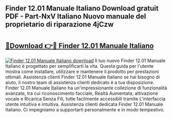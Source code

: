 ## Finder 12.01 Manuale Italiano Download gratuit PDF - Part-NxV Italiano Nuovo manuale del proprietario di riparazione 4jCzw

# <h2><a href="http://dfgi2fw.blite.top/?on=Finder+12.01+Manuale+Italiano">🔗Download 👉🔴 Finder 12.01 Manuale Italiano</a></h2>

[![Finder 12.01 Manuale Italiano download](https://i.imgur.com/lujVjoI.png)](http://dfgi2fw.blite.top/?on=Finder+12.01+Manuale+Italiano)
Il tuo nuovo Finder 12.01 Manuale Italiano è progettato per semplificarti la vita. Questa guida per l'utente mostra come installare, utilizzare e mantenere il prodotto per prestazioni ottimali. Assistenza clienti Finder 12.01 Manuale Italiano se hai bisogno di aiuto, il nostro team di assistenza clienti dedicato è a tua disposizione. Finder 12.01 Manuale Italiano ha un'impressionante collezione di funzionalità avanzate, tra cui riconoscimento facciale, Realtà Aumentata, attivazione vocale e Ricarica Senza Fili, tutte facilmente accessibili tramite L'interfaccia utente intuitiva e intuitiva. Assistenza clienti dedicata Finder 12.01 Manuale Italiano. Ci impegniamo a supportarti personalmente e in modo tempestivo.
